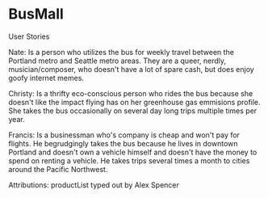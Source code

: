 # BusMall

User Stories

Nate:  Is a person who utilizes the bus for weekly travel between the Portland metro and Seattle metro areas. They are a queer, nerdly, musician/composer, who doesn't have a lot of spare cash, but does enjoy goofy internet memes.

Christy:  Is a thrifty eco-conscious person who rides the bus because she doesn't like the impact flying has on her greenhouse gas emmisions profile.  She takes the bus occasionally on several day long trips multiple times per year.

Francis: Is a businessman who's company is cheap and won't pay for flights.  He begrudgingly takes the bus because he lives in downtown Portland and doesn't own a vehicle himself and doesn't have the money to spend on renting a vehicle.  He takes trips several times a month to cities around the Pacific Northwest.



Attributions:
productList typed out by Alex Spencer


